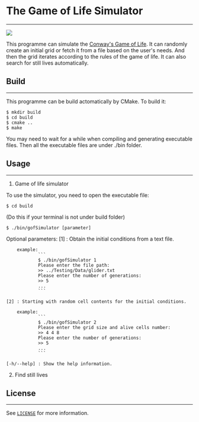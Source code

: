 # The Game of Life Simulator
----------------------------

<img src="https://img.shields.io/badge/language-C++-ff69b4.svg"/>

This programme can simulate the [Conway's Game of Life](https://en.wikipedia.org/wiki/Conway%27s_Game_of_Life). It can randomly create an initial grid or fetch it from a file based on the user's needs. And then the grid iterates according to the rules of the game of life. It can also search for still lives automatically.



## Build
--------

This programme can be build actomatically by CMake. To build it:

```
$ mkdir build
$ cd build
$ cmake ..
$ make
```

You may need to wait for a while when compiling and generating executable files. Then all the executable files are under ./bin folder.



## Usage
--------

1. Game of life simulator

To use the simulator, you need to open the executable file:
```
$ cd build
```
(Do this if your terminal is not under build folder)

```
$ ./bin/gofSimulator [parameter]
```

Optional parameters: 
    [1] : Obtain the initial conditions from a text file.

        example: 
                ```
                $ ./bin/gofSimulator 1
                Please enter the file path:
                >> ../Testing/Data/glider.txt
                Please enter the number of generations:
                >> 5
                ...
                ```
                
    [2] : Starting with random cell contents for the initial conditions.

        example: 
                ```
                $ ./bin/gofSimulator 2
                Please enter the grid size and alive cells number:
                >> 4 4 8
                Please enter the number of generations:
                >> 5
                ...
                ```

    [-h/--help] : Show the help information.





2. Find still lives


## License
----------

See [`LICENSE`](./LICENSE.txt) for more information.
